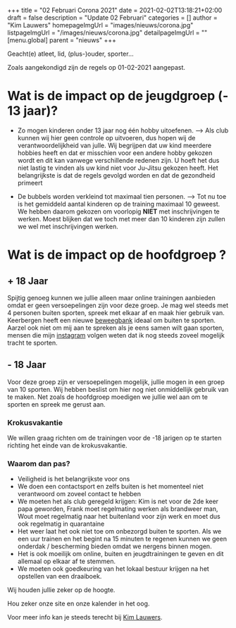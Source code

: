 +++
title = "02 Februari Corona 2021"
date = 2021-02-02T13:18:21+02:00
draft = false
description = "Update 02 Februari"
categories = []
author = "Kim Lauwers"
homepageImgUrl = "images/nieuws/corona.jpg"
listpageImgUrl = "/images/nieuws/corona.jpg"
detailpageImgUrl = ""
[menu.global]
    parent = "nieuws"
+++



Geacht(e) atleet, lid, (plus-)ouder, sporter…

Zoals aangekondigd zijn de regels op 01-02-2021 aangepast.

# Wat is de impact op de jeugdgroep (- 13 jaar)?
* Zo mogen kinderen onder 13 jaar nog één hobby uitoefenen. 
--> Als club kunnen wij hier geen controle op uitvoeren, dus hopen wij de verantwoordelijkheid van julle.
Wij begrijpen dat uw kind meerdere hobbies heeft en dat er misschien voor een andere hobby gekozen wordt en dit kan vanwege verschillende redenen zijn. 
U hoeft het dus niet lastig te vinden als uw kind niet voor Ju-Jitsu gekozen heeft. Het belangrijkste is dat de regels gevolgd worden en dat de gezondheid primeert


* De bubbels worden verkleind tot maximaal tien personen. 
--> Tot nu toe is het gemiddeld aantal kinderen op de training maximaal 10 geweest. 
We hebben daarom gekozen om voorlopig **NIET** met inschrijvingen te werken. 
Moest blijken dat we toch met meer dan 10 kinderen zijn zullen we wel met inschrijvingen werken.

# Wat is de impact op de hoofdgroep ?
## + 18 Jaar
Spijtig genoeg kunnen we jullie alleen maar online trainingen aanbieden omdat er geen versoepelingen zijn voor deze groep. Je mag wel steeds met 4 personen buiten sporten, spreek met elkaar af en maak hier gebruik van.
Keerbergen heeft een nieuwe [beweegbank](https://www.jujitsukeerbergen.be/nieuws/2021/01/17/beweegbank-te-keerbergen/) ideaal om buiten te sporten.
Aarzel ook niet om mij aan te spreken als je eens samen wilt gaan sporten, mensen die mijn [instagram](https://www.instagram.com/lauwers.kim/) volgen weten dat ik nog steeds zoveel mogelijk tracht te sporten.

## - 18 Jaar
Voor deze groep zijn er versoepelingen mogelijk, jullie mogen in een groep van 10 sporten. Wij hebben beslist om hier nog niet onmiddellijk gebruik van te maken.
Net zoals de hoofdgroep moedigen we jullie wel aan om te sporten en spreek me gerust aan.

### Krokusvakantie
We willen graag richten om de trainingen voor de -18 jarigen op te starten richting het einde van de krokusvakantie.

### Waarom dan pas?
* Veiligheid is het belangrijkste voor ons
* We doen een contactsport en zelfs buiten is het momenteel niet verantwoord om zoveel contact te hebben
* We moeten het als club geregeld krijgen: Kim is net voor de 2de keer papa geworden, Frank moet regelmating werken als brandweer man, Wout moet regelmatig naar het buitenland voor zijn werk en moet dus ook regelmatig in quarantaine
* Het weer laat het ook niet toe om onbezorgd buiten te sporten. Als we een uur trainen en het begint na 15 minuten te regenen kunnen we geen onderdak / bescherming bieden omdat we nergens binnen mogen.
* Het is ook moeilijk om online, buiten en jeugdtrainingen te geven en dit allemaal op elkaar af te stemmen.
* We moeten ook goedkeuring van het lokaal bestuur krijgen na het opstellen van een draaiboek.


Wij houden jullie zeker op de hoogte.

Hou zeker onze site en onze kalender in het oog.

Voor meer info kan je steeds terecht bij [Kim Lauwers](https://www.jujitsukeerbergen.be/trainers/#Kim_Lauwers).